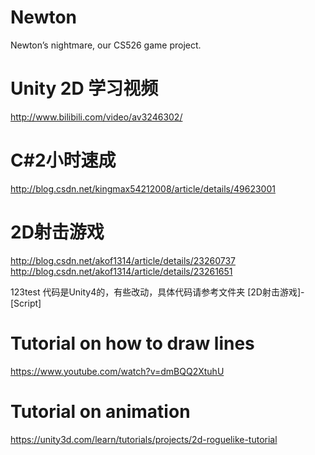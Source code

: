# Newton
Newton’s nightmare, our CS526 game project.

# Unity 2D 学习视频
http://www.bilibili.com/video/av3246302/

# C#2小时速成
http://blog.csdn.net/kingmax54212008/article/details/49623001

# 2D射击游戏
http://blog.csdn.net/akof1314/article/details/23260737
http://blog.csdn.net/akof1314/article/details/23261651

123test
代码是Unity4的，有些改动，具体代码请参考文件夹 [2D射击游戏]-[Script]

# Tutorial on how to draw lines
https://www.youtube.com/watch?v=dmBQQ2XtuhU

# Tutorial on animation
https://unity3d.com/learn/tutorials/projects/2d-roguelike-tutorial
